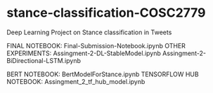 # stance-classification-COSC2779
Deep Learning Project on Stance classification in Tweets


FINAL NOTEBOOK: Final-Submission-Notebook.ipynb
OTHER EXPERIMENTS: Assingment-2-DL-StableModel.ipynb
                   Assingment-2-BiDirectional-LSTM.ipynb
                   
BERT NOTEBOOK: BertModelForStance.ipynb
TENSORFLOW HUB NOTEBOOK: Assingment_2_tf_hub_model.ipynb
